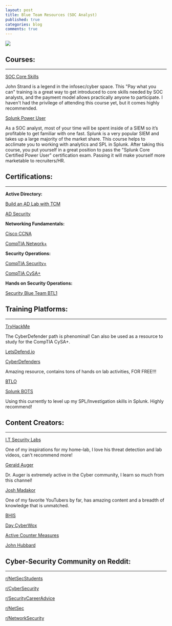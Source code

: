 ```yaml
---
layout: post
title: Blue Team Resources (SOC Analyst)
published: true
categories: blog
comments: true
---
```

![]({{site.baseurl}}/images/blueboy.jpg)

## Courses:
***
[SOC Core Skills](https://www.antisyphontraining.com/soc-core-skills-w-john-strand/)

John Strand is a legend in the infosec/cyber space. This "Pay what you can" training is a great way to get introduced to core skills needed by SOC analysts, and the payment model allows practically anyone to participate. I haven't had the privilege of attending this course yet, but it comes highly recommended.

[Splunk Power User](https://www.udemy.com/course/splunk-zero-to-power-user/)

As a SOC analyst, most of your time will be spent inside of a SIEM so it’s profitable to get familiar with one fast. Splunk is a very popular SIEM and takes up a large majority of the market share. This course helps to acclimate you to working with analytics and SPL in Splunk. After taking this course, you put yourself in a great position to pass the "Splunk Core Certified Power User" certification exam. Passing it will make yourself more marketable to recruiters/HR.

## Certifications:
***
**Active Directory:**

[Build an AD Lab with TCM](https://www.youtube.com/watch?v=xftEuVQ7kY0)

[AD Security](https://adsecurity.org/)

**Networking Fundamentals:**

[Cisco CCNA](https://www.cisco.com/c/en/us/training-events/training-certifications/certifications/associate/ccna.html)

[CompTIA Network+](https://www.comptia.org/certifications/network)

**Security Operations:**

[CompTIA Security+](https://www.comptia.org/certifications/security)

[CompTIA CySA+](https://www.comptia.org/certifications/cybersecurity-analyst)

**Hands on Security Operations:**

[Security Blue Team BTL1](https://securityblue.team/why-btl1/)

## Training Platforms:
***
[TryHackMe](https://tryhackme.com/path/outline/blueteam)

The CyberDefender path is phenominal! Can also be used as a resource to study for the CompTIA CySA+.

[LetsDefend.io](https://letsdefend.io/)

[CyberDefenders](https://cyberdefenders.org/)

Amazing resource, contains tons of hands on lab activities, FOR FREE!!!

[BTLO](https://blueteamlabs.online/)

[Splunk BOTS](https://bots.splunk.com/)

Using this currently to level up my SPL/Investigation skills in Splunk. Highly recommend!

## Content Creators:
***
[I.T Security Labs](https://www.youtube.com/c/ITSecurityLabs)

One of my inspirations for my home-lab, I love his threat detection and lab videos, can't recommend more!

[Gerald Auger](https://www.youtube.com/c/GeraldAuger)

Dr. Auger is extremely active in the Cyber community, I learn so much from this channel!

[Josh Madakor](https://www.youtube.com/c/JoshMadakor)

One of my favorite YouTubers by far, has amazing content and a breadth of knowledge that is unmatched.

[BHIS](https://www.youtube.com/c/BlackHillsInformationSecurity)

[Day CyberWox](https://www.youtube.com/c/DayCyberwox)

[Active Counter Measures](https://www.youtube.com/c/ActiveCountermeasures)

[John Hubbard](https://www.youtube.com/c/SecHubb)

## Cyber-Security Community on Reddit:
***
[r/NetSecStudents](https://www.reddit.com/r/netsecstudents/)

[r/CyberSecurity](https://www.reddit.com/r/Cybersecurity/)

[r/SecurityCareerAdvice]( https://www.reddit.com/r/SecurityCareerAdvice/)

[r/NetSec](https://www.reddit.com/r/NetSec/)

[r/NetworkSecurity](https://www.reddit.com/r/NetworkSecurity/)
